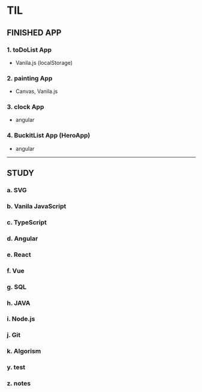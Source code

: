 # TIL

## FINISHED APP

### 1. toDoList App 

- Vanila.js (localStorage)

### 2. painting App

- Canvas, Vanila.js

### 3. clock App

- angular

### 4. BuckitList App (HeroApp)

- angular

---

## STUDY

### a. SVG

### b. Vanila JavaScript

### c. TypeScript

### d. Angular

### e. React

### f. Vue

### g. SQL

### h. JAVA

### i. Node.js

### j. Git

### k. Algorism





### y. test

### z. notes 


